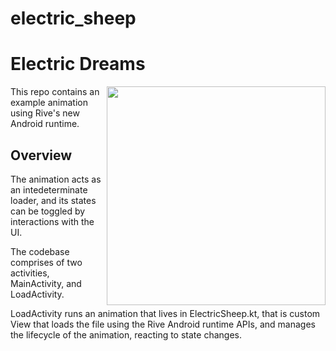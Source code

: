 # electric_sheep

# Electric Dreams

<img align="right" src="https://i.imgur.com/5yP4YhP.gif" height="350">

This repo contains an example animation using Rive's new Android runtime.

## Overview

The animation acts as an intedeterminate loader, and its states can be toggled by interactions with the UI.

The codebase comprises of two activities, MainActivity, and LoadActivity.

LoadActivity runs an animation that lives in ElectricSheep.kt, that is custom View that loads the file using the Rive Android runtime APIs, and manages the lifecycle of the animation, reacting to state changes.
